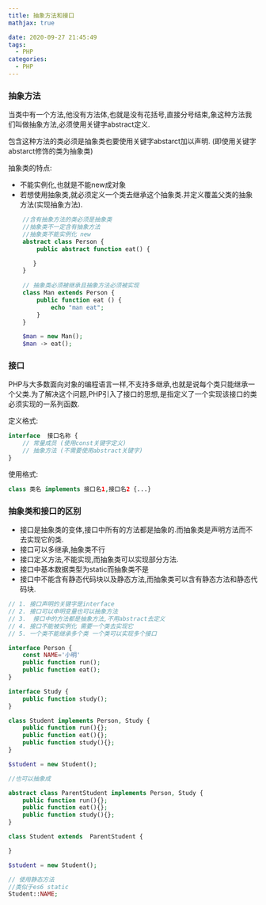```yaml
---
title: 抽象方法和接口
mathjax: true

date: 2020-09-27 21:45:49
tags:
  - PHP
categories:
  - PHP
---
```


### 抽象方法

当类中有一个方法,他没有方法体,也就是没有花括号,直接分号结束,象这种方法我们叫做抽象方法,必须使用关键字abstract定义.

包含这种方法的类必须是抽象类也要使用关键字abstarct加以声明. (即使用关键字abstarct修饰的类为抽象类)

抽象类的特点:
+ 不能实例化,也就是不能new成对象
+ 若想使用抽象类,就必须定义一个类去继承这个抽象类.并定义覆盖父类的抽象方法(实现抽象方法).

```php
    //含有抽象方法的类必须是抽象类
    //抽象类不一定含有抽象方法
    //抽象类不能实例化 new
    abstract class Person {
        public abstract function eat() {

       }
    }
    
    // 抽象类必须被继承且抽象方法必须被实现
    class Man extends Person {
        public function eat () {
            echo "man eat";
        }
    }

    $man = new Man();
    $man -> eat();
```


### 接口

PHP与大多数面向对象的编程语言一样,不支持多继承,也就是说每个类只能继承一个父类.为了解决这个问题,PHP引入了接口的思想,是指定义了一个实现该接口的类必须实现的一系列函数.

定义格式: 

```php
interface  接口名称 {
    // 常量成员 (使用const关键字定义)
    // 抽象方法 (不需要使用abstract关键字)
}

```

使用格式:

```php
class 类名 implements 接口名1,接口名2 {...}
```

### 抽象类和接口的区别

+ 接口是抽象类的变体,接口中所有的方法都是抽象的.而抽象类是声明方法而不去实现它的类.
+ 接口可以多继承,抽象类不行
+ 接口定义方法,不能实现,而抽象类可以实现部分方法.
+ 接口中基本数据类型为static而抽象类不是
+ 接口中不能含有静态代码块以及静态方法,而抽象类可以含有静态方法和静态代码块.


```php
// 1. 接口声明的关键字是interface
// 2. 接口可以申明变量也可以抽象方法
// 3.  接口中的方法都是抽象方法,不用abstract去定义
// 4. 接口不能被实例化 需要一个类去实现它
// 5. 一个类不能继承多个类 一个类可以实现多个接口

interface Person {
    const NAME='小明'
    public function run();
    public function eat();
}

interface Study {
    public function study();
}

class Student implements Person, Study {
    public function run(){};
    public function eat(){};
    public function study(){};
}

$student = new Student();

//也可以抽象成

abstract class ParentStudent implements Person, Study {
    public function run(){};
    public function eat(){};
    public function study(){};
}

class Student extends  ParentStudent {

}

$student = new Student();

// 使用静态方法
//类似于es6 static 
Student::NAME;

```
